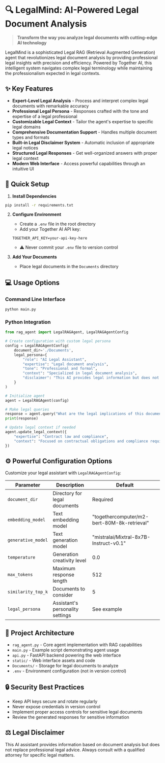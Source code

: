 # 🔍 LegalMind: AI-Powered Legal Document Analysis

> **Transform the way you analyze legal documents with cutting-edge AI technology**

LegalMind is a sophisticated Legal RAG (Retrieval Augmented Generation) agent that revolutionizes legal document analysis by providing professional legal insights with precision and efficiency. Powered by Together AI, this intelligent system navigates complex legal terminology while maintaining the professionalism expected in legal contexts.

## ✨ Key Features

- **Expert-Level Legal Analysis** - Process and interpret complex legal documents with remarkable accuracy
- **Professional Legal Persona** - Responses crafted with the tone and expertise of a legal professional
- **Customizable Legal Context** - Tailor the agent's expertise to specific legal domains
- **Comprehensive Documentation Support** - Handles multiple document types and formats
- **Built-in Legal Disclaimer System** - Automatic inclusion of appropriate legal notices
- **Structured Legal Responses** - Get well-organized answers with proper legal context
- **Modern Web Interface** - Access powerful capabilities through an intuitive UI

## 🚀 Quick Setup

1. **Install Dependencies**
```bash
pip install -r requirements.txt
```

2. **Configure Environment**
   - Create a `.env` file in the root directory
   - Add your Together AI API key:
   ```
   TOGETHER_API_KEY=your-api-key-here
   ```
   - ⚠️ Never commit your `.env` file to version control

3. **Add Your Documents**
   - Place legal documents in the `Documents` directory

## 💻 Usage Options

### Command Line Interface
```bash
python main.py
```

### Python Integration
```python
from rag_agent import LegalRAGAgent, LegalRAGAgentConfig

# Create configuration with custom legal persona
config = LegalRAGAgentConfig(
    document_dir='./Documents',
    legal_persona={
        "role": "AI Legal Assistant",
        "expertise": "Legal document analysis",
        "tone": "Professional and formal",
        "context": "Specialized in legal document analysis",
        "disclaimer": "This AI provides legal information but does not substitute for licensed legal counsel."
    }
)

# Initialize agent
agent = LegalRAGAgent(config)

# Make legal queries
response = agent.query("What are the legal implications of this document?")
print(response)

# Update legal context if needed
agent.update_legal_context({
    "expertise": "Contract law and compliance",
    "context": "Focused on contractual obligations and compliance requirements"
})
```

## ⚙️ Powerful Configuration Options

Customize your legal assistant with `LegalRAGAgentConfig`:

| Parameter | Description | Default |
|-----------|-------------|---------|
| `document_dir` | Directory for legal documents | Required |
| `embedding_model` | Text embedding model | "togethercomputer/m2-bert-80M-8k-retrieval" |
| `generative_model` | Text generation model | "mistralai/Mixtral-8x7B-Instruct-v0.1" |
| `temperature` | Generation creativity level | 0.0 |
| `max_tokens` | Maximum response length | 512 |
| `similarity_top_k` | Documents to consider | 5 |
| `legal_persona` | Assistant's personality settings | See example |

## 📁 Project Architecture

- `rag_agent.py` - Core agent implementation with RAG capabilities
- `main.py` - Example script demonstrating agent usage
- `api.py` - FastAPI backend powering the web interface
- `static/` - Web interface assets and code
- `Documents/` - Storage for legal documents to analyze
- `.env` - Environment configuration (not in version control)

## 🔒 Security Best Practices

- Keep API keys secure and rotate regularly
- Never expose credentials in version control
- Implement proper access controls for sensitive legal documents
- Review the generated responses for sensitive information

## ⚖️ Legal Disclaimer

This AI assistant provides information based on document analysis but does not replace professional legal advice. Always consult with a qualified attorney for specific legal matters.